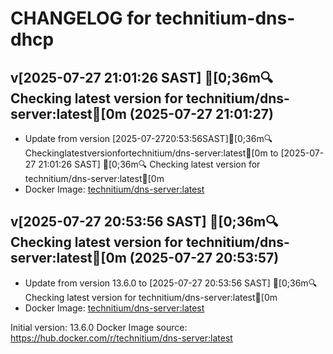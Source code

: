CHANGELOG for technitium-dns-dhcp
===================
## v[2025-07-27 21:01:26 SAST] [0;36m🔍 Checking latest version for technitium/dns-server:latest[0m (2025-07-27 21:01:27)

- Update from version [2025-07-2720:53:56SAST][0;36m🔍Checkinglatestversionfortechnitium/dns-server:latest[0m to [2025-07-27 21:01:26 SAST] [0;36m🔍 Checking latest version for technitium/dns-server:latest[0m
- Docker Image: [technitium/dns-server:latest](https://hub.docker.com/r/technitium/dns-server:latest)


## v[2025-07-27 20:53:56 SAST] [0;36m🔍 Checking latest version for technitium/dns-server:latest[0m (2025-07-27 20:53:57)

- Update from version 13.6.0 to [2025-07-27 20:53:56 SAST] [0;36m🔍 Checking latest version for technitium/dns-server:latest[0m
- Docker Image: [technitium/dns-server:latest](https://hub.docker.com/r/technitium/dns-server:latest)



Initial version: 13.6.0
Docker Image source: https://hub.docker.com/r/technitium/dns-server:latest

